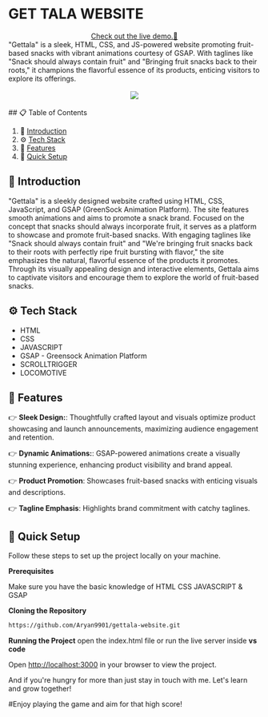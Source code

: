 <div align="center">
   <h1 align="left">GET TALA WEBSITE</h1>
   <a href="https://aryan9901.github.io/gettala-website/" target="_blank">   
      Check out the live demo.🔗
    </a>
   <div align="left">
       "Gettala" is a sleek, HTML, CSS, and JS-powered website promoting fruit-based snacks with vibrant animations courtesy of GSAP. With taglines like "Snack should always contain fruit" and "Bringing fruit snacks back to their roots," it champions the flavorful essence of its products, enticing visitors to explore its offerings.
    </div>
    <br />
    <a href="https://aryan9901.github.io/gettala-website/" target="_blank">
      <img src="https://github.com/Aryan9901/gettala-website/blob/main/gettala.gif" center">
    </a>
  <br />
  <br />
</div>
## 📋 <a name="table">Table of Contents</a>

1. 🤖 [Introduction](#introduction)
2. ⚙️ [Tech Stack](#tech-stack)
3. 🔋 [Features](#features)
4. 🤸 [Quick Setup](#quick-setup)

## <a name="introduction">🤖 Introduction</a>

"Gettala" is a sleekly designed website crafted using HTML, CSS, JavaScript, and GSAP (GreenSock Animation Platform). The site features smooth animations and aims to promote a snack brand. Focused on the concept that snacks should always incorporate fruit, it serves as a platform to showcase and promote fruit-based snacks. With engaging taglines like "Snack should always contain fruit" and "We're bringing fruit snacks back to their roots with perfectly ripe fruit bursting with flavor," the site emphasizes the natural, flavorful essence of the products it promotes. Through its visually appealing design and interactive elements, Gettala aims to captivate visitors and encourage them to explore the world of fruit-based snacks.

## <a name="tech-stack">⚙️ Tech Stack</a>

- HTML
- CSS
- JAVASCRIPT
- GSAP - Greensock Animation Platform
- SCROLLTRIGGER
- LOCOMOTIVE

## <a name="features">🔋 Features</a>

👉 **Sleek Design:**: Thoughtfully crafted layout and visuals optimize product showcasing and launch announcements, maximizing audience engagement and retention.

👉 **Dynamic Animations:**:  GSAP-powered animations create a visually stunning experience, enhancing product visibility and brand appeal.

👉 **Product Promotion**:  Showcases fruit-based snacks with enticing visuals and descriptions.

👉 **Tagline Emphasis**:  Highlights brand commitment with catchy taglines.


## <a name="quick-setup">🤸 Quick Setup</a>

Follow these steps to set up the project locally on your machine.

**Prerequisites**

Make sure you have the basic knowledge of HTML CSS JAVASCRIPT & GSAP

**Cloning the Repository**

```bash
https://github.com/Aryan9901/gettala-website.git
```

**Running the Project**
open the index.html file or run the live server inside **vs code**

Open [http://localhost:3000](http://localhost:3000) in your browser to view the project.

And if you're hungry for more than just stay in touch with me. Let's learn and grow together!

#Enjoy playing the game and aim for that high score!
